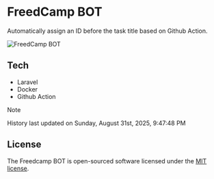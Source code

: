 # FreedCamp BOT

Automatically assign an ID before the task title based on Github Action.

![FreedCamp BOT](https://repository-images.githubusercontent.com/737932867/7d34798b-2680-471c-b089-a78a718d3d6a)

## Tech

- Laravel
- Docker
- Github Action

> [!NOTE]  
> History last updated on Sunday, August 31st, 2025, 9:47:48 PM

## License

The Freedcamp BOT is open-sourced software licensed under the [MIT license](https://opensource.org/licenses/MIT).
